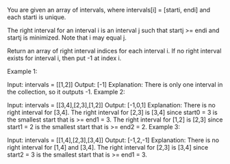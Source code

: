 You are given an array of intervals, where intervals[i] = [starti, endi] and each starti is unique.

The right interval for an interval i is an interval j such that startj >= endi and startj is minimized. Note that i may equal j.

Return an array of right interval indices for each interval i. If no right interval exists for interval i, then put -1 at index i.

 

Example 1:

Input: intervals = [[1,2]]
Output: [-1]
Explanation: There is only one interval in the collection, so it outputs -1.
Example 2:

Input: intervals = [[3,4],[2,3],[1,2]]
Output: [-1,0,1]
Explanation: There is no right interval for [3,4].
The right interval for [2,3] is [3,4] since start0 = 3 is the smallest start that is >= end1 = 3.
The right interval for [1,2] is [2,3] since start1 = 2 is the smallest start that is >= end2 = 2.
Example 3:

Input: intervals = [[1,4],[2,3],[3,4]]
Output: [-1,2,-1]
Explanation: There is no right interval for [1,4] and [3,4].
The right interval for [2,3] is [3,4] since start2 = 3 is the smallest start that is >= end1 = 3.
